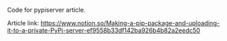 Code for pypiserver article.

Article link: https://www.notion.so/Making-a-pip-package-and-uploading-it-to-a-private-PyPi-server-ef9558b33df142ba926b4b82a2eedc50
